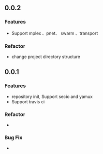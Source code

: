 ## 0.0.2

### Features

- Support mplex 、pnet、 swarm 、transport

### Refactor
- change  project directory structure

## 0.0.1

### Features

- repository init, Support secio and yamux
- Support travis ci

### Refactor
- 
### Bug Fix
-

